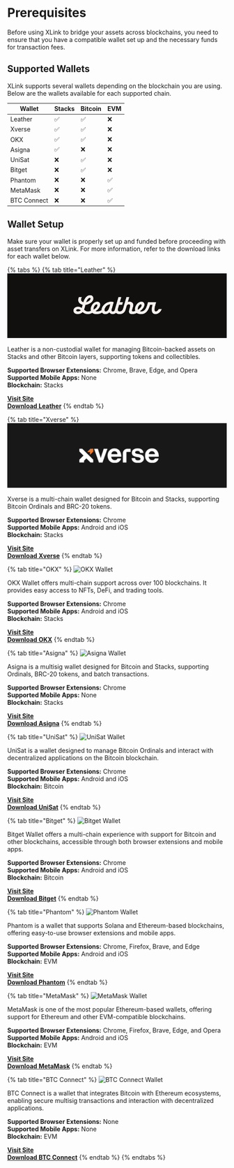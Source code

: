 # Prerequisites

Before using XLink to bridge your assets across blockchains, you need to ensure that you have a compatible wallet set up and the necessary funds for transaction fees.

## Supported Wallets

XLink supports several wallets depending on the blockchain you are using. Below are the wallets available for each supported chain.

| Wallet	    | Stacks  | Bitcoin  | EVM   |
|-----------|----------|----------|-------|
| Leather   | ✅        | ✅        | ❌    |
| Xverse    | ✅        | ✅        | ❌    |
| OKX       | ✅         | ✅        | ❌    |
| Asigna    | ✅        | ❌        | ❌    |
| UniSat    | ❌        | ✅        | ❌    |
| Bitget    | ❌        | ✅        | ❌    |
| Phantom   | ❌        | ❌        | ✅    |
| MetaMask  | ❌        | ❌        | ✅    |
| BTC Connect | ❌      | ❌        | ✅    |

## Wallet Setup

Make sure your wallet is properly set up and funded before proceeding with asset transfers on XLink. For more information, refer to the download links for each wallet below.

{% tabs %}
{% tab title="Leather" %}
![Leather Wallet](../.gitbook/assets/banner-leather.png)

Leather is a non-custodial wallet for managing Bitcoin-backed assets on Stacks and other Bitcoin layers, supporting tokens and collectibles.

**Supported Browser Extensions:** Chrome, Brave, Edge, and Opera  
**Supported Mobile Apps:** None  
**Blockchain:** Stacks

[**Visit Site**](https://leather.io)  
[**Download Leather**](https://leather.io/install-extension)
{% endtab %}

{% tab title="Xverse" %}
![Xverse Wallet](../.gitbook/assets/banner-xverse.png)

Xverse is a multi-chain wallet designed for Bitcoin and Stacks, supporting Bitcoin Ordinals and BRC-20 tokens.

**Supported Browser Extensions:** Chrome  
**Supported Mobile Apps:** Android and iOS  
**Blockchain:** Stacks

[**Visit Site**](https://www.xverse.app)  
[**Download Xverse**](https://www.xverse.app/download)
{% endtab %}

{% tab title="OKX" %}
![OKX Wallet](<../../path/to/okx-image.png>)

OKX Wallet offers multi-chain support across over 100 blockchains. It provides easy access to NFTs, DeFi, and trading tools.

**Supported Browser Extensions:** Chrome  
**Supported Mobile Apps:** Android and iOS  
**Blockchain:** Stacks

[**Visit Site**](https://www.okx.com/web3)  
[**Download OKX**](https://www.okx.com/web3)
{% endtab %}

{% tab title="Asigna" %}
![Asigna Wallet](<../../path/to/asigna-image.png>)

Asigna is a multisig wallet designed for Bitcoin and Stacks, supporting Ordinals, BRC-20 tokens, and batch transactions.

**Supported Browser Extensions:** Chrome  
**Supported Mobile Apps:** None  
**Blockchain:** Stacks

[**Visit Site**](https://www.asigna.io)  
[**Download Asigna**](https://asigna.gitbook.io/asigna/stacks-multisig/quickstart/connecting-to-asigna)
{% endtab %}

{% tab title="UniSat" %}
![UniSat Wallet](<../../path/to/unisat-image.png>)

UniSat is a wallet designed to manage Bitcoin Ordinals and interact with decentralized applications on the Bitcoin blockchain.

**Supported Browser Extensions:** Chrome  
**Supported Mobile Apps:** Android and iOS  
**Blockchain:** Bitcoin

[**Visit Site**](https://unisat.io)  
[**Download UniSat**](https://unisat.io/download)
{% endtab %}

{% tab title="Bitget" %}
![Bitget Wallet](<../../path/to/bitget-image.png>)

Bitget Wallet offers a multi-chain experience with support for Bitcoin and other blockchains, accessible through both browser extensions and mobile apps.

**Supported Browser Extensions:** Chrome  
**Supported Mobile Apps:** Android and iOS  
**Blockchain:** Bitcoin

[**Visit Site**](https://web3.bitget.com)  
[**Download Bitget**](https://web3.bitget.com/en/wallet-download)
{% endtab %}

{% tab title="Phantom" %}
![Phantom Wallet](<../../path/to/phantom-image.png>)

Phantom is a wallet that supports Solana and Ethereum-based blockchains, offering easy-to-use browser extensions and mobile apps.

**Supported Browser Extensions:** Chrome, Firefox, Brave, and Edge  
**Supported Mobile Apps:** Android and iOS  
**Blockchain:** EVM

[**Visit Site**](https://phantom.app)  
[**Download Phantom**](https://phantom.app/download)
{% endtab %}

{% tab title="MetaMask" %}
![MetaMask Wallet](<../../path/to/metamask-image.png>)

MetaMask is one of the most popular Ethereum-based wallets, offering support for Ethereum and other EVM-compatible blockchains.

**Supported Browser Extensions:** Chrome, Firefox, Brave, Edge, and Opera  
**Supported Mobile Apps:** Android and iOS  
**Blockchain:** EVM

[**Visit Site**](https://metamask.io)  
[**Download MetaMask**](https://metamask.io/download)
{% endtab %}

{% tab title="BTC Connect" %}
![BTC Connect Wallet](<../../path/to/btc-connect-image.png>)

BTC Connect is a wallet that integrates Bitcoin with Ethereum ecosystems, enabling secure multisig transactions and interaction with decentralized applications.

**Supported Browser Extensions:** None  
**Supported Mobile Apps:** None  
**Blockchain:** EVM

[**Visit Site**](https://particle.network/btc-connect.html)  
[**Download BTC Connect**](https://particle.network/btc-connect.html)
{% endtab %}
{% endtabs %}



